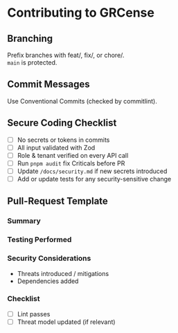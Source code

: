 # Contributing to GRCense

## Branching

Prefix branches with feat/, fix/, or chore/.  
`main` is protected.

## Commit Messages

Use Conventional Commits (checked by commitlint).

## Secure Coding Checklist

- [ ] No secrets or tokens in commits
- [ ] All input validated with Zod
- [ ] Role & tenant verified on every API call
- [ ] Run `pnpm audit` fix Criticals before PR
- [ ] Update `/docs/security.md` if new secrets introduced
- [ ] Add or update tests for any security-sensitive change

## Pull-Request Template

### Summary

### Testing Performed

### Security Considerations

- Threats introduced / mitigations
- Dependencies added

### Checklist

- [ ] Lint passes
- [ ] Threat model updated (if relevant)
